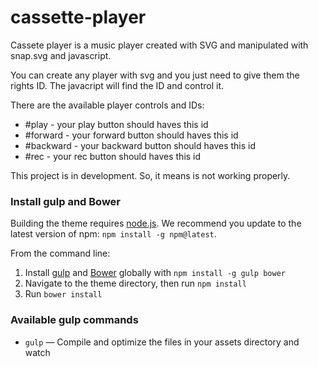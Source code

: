 # cassette-player

Cassete player is a music player created with SVG and manipulated with snap.svg and javascript.

You can create any player with svg and you just need to give them the rights ID. The javacript will find the ID and control it.

There are the available player controls and IDs:

* #play - your play button should haves this id
* #forward - your forward button should haves this id
* #backward - your backward button should haves this id
* #rec - your rec button should haves this id

This project is in development. So, it means is not working properly.

### Install gulp and Bower

Building the theme requires [node.js](http://nodejs.org/download/). We recommend you update to the latest version of npm: `npm install -g npm@latest`.

From the command line:

1. Install [gulp](http://gulpjs.com) and [Bower](http://bower.io/) globally with `npm install -g gulp bower`
2. Navigate to the theme directory, then run `npm install`
3. Run `bower install`

### Available gulp commands

* `gulp` — Compile and optimize the files in your assets directory and watch
